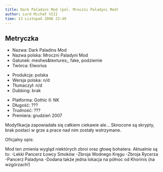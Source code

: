 ```yaml
---
title: Dark Paladins Mod (pol. Mroczni Paladyni Mod)
author: Lord Michał VIII
time: 13 Listopad 2008 23:49
---
```


## Metryczka

<!-- -->
- Nazwa: Dark Paladins Mod
- Nazwa polska: Mroczni Paladyni Mod
- Gatunek: meshes&textures;, fake, podziemie
- Twórca: Elworius

<!-- -->
- Produkcja: polska
- Wersja polska: n/d
- Tłumaczył: n/d
- Dubbing: brak

<!-- -->
- Platforma: Gothic II: NK
- Długość: ???
- Trudność: ???
- Premiera: grudzień 2007

Modyfikacja zapowiadała się całkiem ciekawie ale... Sknocone są skrypty, brak postaci w grze a prace nad nim zostały wstrzymane.

Oficjalny opis:

Mod ten zmienia wygląd niektórych zbroi oraz głowę bohatera. Aktualnie są to:
-Lekki Pancerz Łowcy Smoków
-Zbroja Wodnego Kręgu
-Zbroja Rycerza
-Pancerz Paladyna
-Dodana także jedna lokacja na północ od Khorinis (na wzgórzach!)